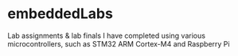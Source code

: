 # embeddedLabs
Lab assignments &amp; lab finals I have completed using various microcontrollers, such as STM32 ARM Cortex-M4 and Raspberry Pi
